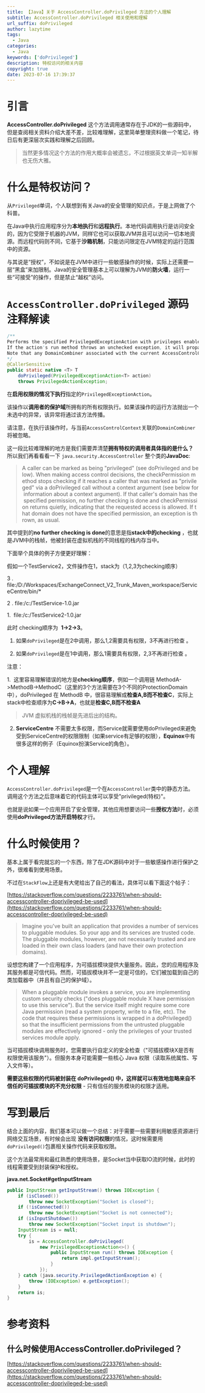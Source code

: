 ```yaml
---
title: 【Java】关于 AccessController.doPrivileged 方法的个人理解
subtitle: AccessController.doPrivileged 相关使用和理解
url_suffix: doPrivileged
author: lazytime
tags:
  - Java
categories:
  - Java
keywords: ['doPrivileged']
description: 特权访问的相关内容
copyright: true
date: 2023-07-16 17:39:37
---
```

# 引言

**AccessController.doPrivileged** 这个方法调用通常存在于JDK的一些源码中，但是查阅相关资料介绍大差不差，比较难理解，这里简单整理资料做一个笔记，待日后有更深层次实践和理解之后回顾。

> 当然更多情况这个方法的作用大概率会被遗忘，不过根据英文单词一知半解也无伤大雅。

# 什么是特权访问？

从`Privileged`单词，个人联想到有关Java的安全管理的知识点，于是上网做了个科普。

在Java中执行应用程序分为**本地执行**和**远程执行**。本地代码调用执行是访问安全的，因为它受限于机器的JVM，同样它也可以获取JVM并且可以访问一切本地资源。而远程代码则不同，它基于**沙箱机制**，只能访问限定在JVM特定的运行范围中的资源。

与其说是“授权”，不如说是在JVM中进行一些敏感操作的时候，实际上还需要一层“黑盒”来加限制。Java的安全管理基本上可以理解为JVM的**防火墙**，运行一些“可接受”的操作，但是禁止“越权”访问。

<!-- more -->

# `AccessController.doPrivileged` 源码注释解读

```java
/**
Performs the specified PrivilegedExceptionAction with privileges enabled. The action is performed with all of the permissions possessed by the caller's protection domain.
If the action's run method throws an unchecked exception, it will propagate through this method.
Note that any DomainCombiner associated with the current AccessControlContext will be ignored while the action is performed.
*/
@CallerSensitive  
public static native <T> T  
    doPrivileged(PrivilegedExceptionAction<T> action)  
    throws PrivilegedActionException;
```

在**启用权限的情况下执行**指定的`PrivilegedExceptionAction`。

该操作以**调用者的保护域**所拥有的所有权限执行。如果该操作的运行方法抛出一个未选中的异常，该异常将通过该方法传播。

请注意，在执行该操作时，与当前`AccessControlContext`关联的`DomainCombiner`将被忽略。

这一段比较难理解的地方是我们需要弄清楚**拥有特权的调用者具体指的是什么？** 所以我们再看看看一下 `java.security.AccessController` 整个类的**JavaDoc**:  

> A caller can be marked as being "privileged" (see doPrivileged and below). When making access control decisions, the checkPermission method stops checking if it reaches a caller that was marked as "privileged" via a doPrivileged call without a context argument (see below for information about a context argument). If that caller's domain has the specified permission, no further checking is done and checkPermission returns quietly, indicating that the requested access is allowed. If that domain does not have the specified permission, an exception is thrown, as usual. 

其中提到的**no further checking is done**的意思是指**stack中的checking** ，也就是JVM中的栈帧，他被封装在虚拟机栈的不同线程的栈内存当中。

下面举个具体的例子方便更好理解：

假如一个TestService2，文件操作在1，stack为（1,2,3为checking顺序）  

3 . file:/D:/Workspaces/ExchangeConnect_V2_Trunk_Maven_workspace/ServiceCentre/bin/*  

2 . file:/c:/TestService-1.0.jar  

1.  file:/c:/TestService2-1.0.jar  

此时 checking顺序为  **1->2->3**。

1. 如果`doPrivileged`是在2中调用，那么1,2需要具有权限，3不再进行检查 。

2. 如果`doPrivileged`是在1中调用，那么1需要具有权限，2,3不再进行检查 。

注意：  

1.  这里容易理解错误的地方是**checking顺序**，例如一个调用链 MethodA->MethodB->MethodC（这里的3个方法需要在3个不同的ProtectionDomain中），doPrivileged 在 MethodB 中，很容易理解成**检查A,B而不检查C**，实际上stack中检查顺序为**C->B->A**，也就是**检查C,B而不检查A**  

> JVM 虚拟机栈的栈帧是先进后出的结构。 

2. **ServiceCentre** 不需要太多权限，而Service就需要使用doPrivileged来避免受到ServiceCentre的权限限制（如果service有足够的权限），**Equinox**中有很多这样的例子（Equinox扮演Service的角色）。

# 个人理解

`AccessController.doPrivileged`是一个在`AccessController`类中的静态方法。调用这个方法之后意味着它的代码主体可以享受"privileged(特权)"。

也就是说如果一个应用开启了安全管理，其他应用想要访问一些**授权方法**时，必须使用**doPrivileged方法开启特权**才行。

# 什么时候使用？

基本上属于看完就忘的一个东西，除了在JDK源码中对于一些敏感操作进行保护之外，很难看到使用场景。

不过在`StackFlow`上还是有大佬给出了自己的看法，具体可以看下面这个帖子：

[https://stackoverflow.com/questions/2233761/when-should-accesscontroller-doprivileged-be-used](https://stackoverflow.com/questions/2233761/when-should-accesscontroller-doprivileged-be-used)

> Imagine you've built an application that provides a number of services to pluggable modules. So your app and its services are trusted code. The pluggable modules, however, are not necessarily trusted and are loaded in their own class loaders (and have their own protection domains).

设想您构建了一个应用程序，为可插拔模块提供大量服务。因此，您的应用程序及其服务都是可信代码。然而，可插拔模块并不一定是可信的，它们被加载到自己的类加载器中（并且有自己的保护域）。

> When a pluggable module invokes a service, you are implementing custom security checks ("does pluggable module X have permission to use this service"). But the service itself might require some core Java permission (read a system property, write to a file, etc). The code that requires these permissions is wrapped in a doPrivileged() so that the insufficient permissions from the untrusted pluggable modules are effectively ignored - only the privileges of your trusted services module apply.

当可插拔模块调用服务时，您需要执行自定义的安全检查（"可插拔模块X是否有权限使用该服务"）。但服务本身可能需要一些核心 Java 权限（读取系统属性、写入文件等）。

**需要这些权限的代码被封装在 doPrivileged() 中，这样就可以有效地忽略来自不信任的可插拔模块的不充分权限** - 只有信任的服务模块的权限才适用。

# 写到最后

结合上面的内容，我们基本可以做一个总结：对于需要一些需要利用敏感资源进行网络交互场景，有时候会出现 **没有访问权限**的情况，这时候需要用`doPrivileged()`包裹相关操作代码来获取权限。

这个方法最常用和最红熟悉的使用场景，是Socket当中获取IO流的时候，此时的线程需要受到封装保护和授权。

**java.net.Socket#getInputStream**

```java
public InputStream getInputStream() throws IOException {  
    if (isClosed())  
        throw new SocketException("Socket is closed");  
    if (!isConnected())  
        throw new SocketException("Socket is not connected");  
    if (isInputShutdown())  
        throw new SocketException("Socket input is shutdown");  
    InputStream is = null;  
    try {  
        is = AccessController.doPrivileged(  
            new PrivilegedExceptionAction<>() {  
                public InputStream run() throws IOException {  
                    return impl.getInputStream();  
                }  
            });  
    } catch (java.security.PrivilegedActionException e) {  
        throw (IOException) e.getException();  
    }  
    return is;  
}
```

# 参考资料

## 什么时候使用AccessController.doPrivileged？

[https://stackoverflow.com/questions/2233761/when-should-accesscontroller-doprivileged-be-used](https://stackoverflow.com/questions/2233761/when-should-accesscontroller-doprivileged-be-used)
